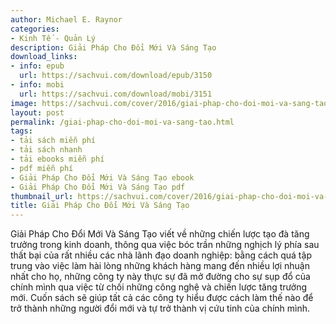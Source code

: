 ```yaml
---
author: Michael E. Raynor
categories:
- Kinh Tế - Quản Lý
description: Giải Pháp Cho Đổi Mới Và Sáng Tạo
download_links:
- info: epub
  url: https://sachvui.com/download/epub/3150
- info: mobi
  url: https://sachvui.com/download/mobi/3151
image: https://sachvui.com/cover/2016/giai-phap-cho-doi-moi-va-sang-tao.jpg
layout: post
permalink: /giai-phap-cho-doi-moi-va-sang-tao.html
tags:
- tải sách miễn phí
- tải sách nhanh
- tải ebooks miễn phí
- pdf miễn phí
- Giải Pháp Cho Đổi Mới Và Sáng Tạo ebook
- Giải Pháp Cho Đổi Mới Và Sáng Tạo pdf
thumbnail_url: https://sachvui.com/cover/2016/giai-phap-cho-doi-moi-va-sang-tao.jpg
title: Giải Pháp Cho Đổi Mới Và Sáng Tạo
---
```


 <div class="item-desc text-justify"> <p>Giải Pháp Cho Đổi Mới Và Sáng Tạo viết về những chiến lược tạo đà tăng trưởng trong kinh doanh, thông qua việc bóc trần những nghịch lý phía sau thất bại của rất nhiều các nhà lãnh đạo doanh nghiệp: bằng cách quá tập trung vào việc làm hài lòng những khách hàng mang đến nhiều lợi nhuận nhất cho họ, những công ty này thực sự đã mở đường cho sự sụp đổ của chính mình qua việc từ chối những công nghệ và chiến lược tăng trưởng mới. Cuốn sách sẽ giúp tất cả các công ty hiểu được cách làm thế nào để trở thành những người đổi mới và tự trở thành vị cứu tinh của chính mình.</p> </div>